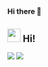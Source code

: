 ### Hi there 👋

<!--
**shanfenglan/shanfenglan** is a ✨ _special_ ✨ repository because its `README.md` (this file) appears on your GitHub profile.

Here are some ideas to get you started:

- 🔭 I’m currently working on ...
- 🌱 I’m currently learning ...
- 👯 I’m looking to collaborate on ...
- 🤔 I’m looking for help with ...
- 💬 Ask me about ...
- 📫 How to reach me: ...
- 😄 Pronouns: ...
- ⚡ Fun fact: ...
-->

<h2><img src="https://emojis.slackmojis.com/emojis/images/1547582922/5197/party_blob.gif?1547582922" width="30"/> Hi! </h2>

<p>
  <img src="https://github-readme-stats.mrdulin.vercel.app/api?username=Shanfenglan&show_icons=true&hide_border=true&theme=buefy">
  <img src="https://github-readme-stats.vercel.app/api/top-langs/?username=Shanfenglan&layout=compact&hide_border=true&theme=buefy&show_icons=true">
</p>
